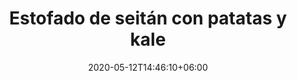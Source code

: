 ---
title: "Estofado de seitán con patatas y kale"
date: 2020-05-12T14:46:10+06:00
description: "Estofado de seitán con patatas y kale"
type: "recipe"
image: "images/recipes/estofado-de-seitan-patatas-kale.png"
imagecredit: klaoe
cuisine: Campestre
suitableForDiet: VeganDiet
yield: 2 porciones
prepTime: 30
cookTime: 15
totalTime: 45
categories: plato principal
tags:
  - "seitán"
  - "kale"
ingredients:
- 3 patatas medianas
- 1/2 tomate redondo
- 1/4 pimiento verde
- 1/2 cebolla pequeña
- 10 hojitas de kale tierno
- 1 diente ajo
- 1 hoja de laurel
- 70g maiz
- 80g seitán escurrido
- aceite de oliva
- vinagre de vino
- perejíl
- pimienta negra
- sal marina
- agua
directions:
- Lava, pela y corta las patatas en rodajas de 1,5cm de espesor.
- Trocéa el tomate y las hojas tiernas de kale. 
- Pica la cebolla, el pimiento y tritura el diente de ajo.
- Coloca estos ingredientes en una olla y añade un chorro de aceite de oliva, junto a la sal, la pimienta, la hoja de laurel y la mitad del perejil picado, ya que la otra mitad la reservarás para acabar el plato.
- Cocina a fuego medio unos 3 minutos o hasta que las hojas de kale se hayan ablandado. 
- Añade las verduras.
- Corta el seitán en taquitos y añádelo a las verduras.
- Cocina otros 3 minutos o hasta que empiece ligeramente a pegarse. Baja el fuego a suave y añade el vinagre. Deja reducir completamente y una vez no quede más liquido añade el agua. No olvides ajustar la sal siempre que añades agua.
- Cocina durante unos 15-17 minutos, removiendo delicadamente de vez en cuando. Cuando verás que ya no queda agua, añade el maíz, remueve delicadamente y deja cocinando 2 minutos a fuego mínimo.
- Sirve con el perejil picado por encima. 
- Lo puedes servir caliente o templado.
tips:
---